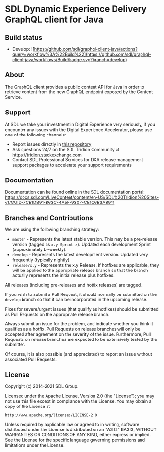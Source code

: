 SDL Dynamic Experience Delivery GraphQL client for Java
===
## Build status
* Develop: ![https://github.com/sdl/graphql-client-java/actions?query=workflow%3A%22Build%22](https://github.com/sdl/graphql-client-java/workflows/Build/badge.svg?branch=develop)

About
-----
The GraphQL client provides a public content API for Java in order to retrieve content from the new GraphQL endpoint exposed by the Content Service.

Support
-------
At SDL we take your investment in Digital Experience very seriously, if you encounter any issues with the Digital Experience Accelerator, please use one of the following channels:

- Report issues directly in [this repository](https://github.com/sdl/graphql-client-java/issues)
- Ask questions 24/7 on the SDL Tridion Community at https://tridion.stackexchange.com
- Contact SDL Professional Services for DXA release management support packages to accelerate your support requirements

Documentation
-------------
Documentation can be found online in the SDL documentation portal: https://docs.sdl.com/LiveContent/content/en-US/SDL%20Tridion%20Sites-v1/GUID-7CE1DB91-B63C-4A5F-9307-CE1C6B3A8911


Branches and Contributions
--------------------------
We are using the following branching strategy:

 - `master` - Represents the latest stable version. This may be a pre-release version (tagged as `x.y Sprint z`). Updated each development Sprint (approximately bi-weekly).
 - `develop` - Represents the latest development version. Updated very frequently (typically nightly).
 - `release/x.y` - Represents the x.y Release. If hotfixes are applicable, they will be applied to the appropriate release branch so that the branch actually represents the initial release plus hotfixes.

All releases (including pre-releases and hotfix releases) are tagged. 

If you wish to submit a Pull Request, it should normally be submitted on the `develop` branch so that it can be incorporated in the upcoming release.

Fixes for severe/urgent issues (that qualify as hotfixes) should be submitted as Pull Requests on the appropriate release branch.

Always submit an issue for the problem, and indicate whether you think it qualifies as a hotfix. Pull Requests on release branches will only be accepted after agreement on the severity of the issue.
Furthermore, Pull Requests on release branches are expected to be extensively tested by the submitter.

Of course, it is also possible (and appreciated) to report an issue without associated Pull Requests.


License
-------
Copyright (c) 2014-2021 SDL Group.

Licensed under the Apache License, Version 2.0 (the "License");
you may not use this file except in compliance with the License.
You may obtain a copy of the License at

	http://www.apache.org/licenses/LICENSE-2.0

Unless required by applicable law or agreed to in writing, software distributed under the License is distributed on an "AS IS" BASIS, WITHOUT WARRANTIES OR CONDITIONS OF ANY KIND, either express or implied.
See the License for the specific language governing permissions and limitations under the License.
